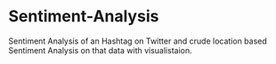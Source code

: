 # Sentiment-Analysis
Sentiment Analysis of an Hashtag on Twitter and crude location based Sentiment Analysis on that data with visualistaion.
